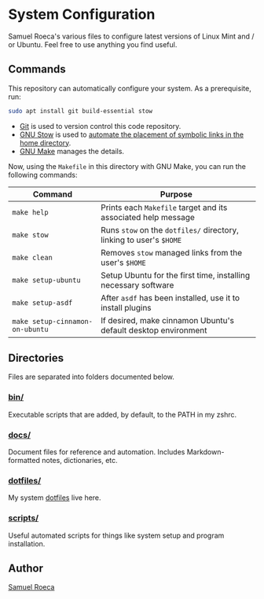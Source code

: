 # System Configuration

Samuel Roeca's various files to configure latest versions of Linux Mint and / or Ubuntu. Feel free to use anything you find useful.

## Commands

This repository can automatically configure your system. As a prerequisite, run:

```bash
sudo apt install git build-essential stow
```

- [Git](https://git-scm.com/) is used to version control this code repository.
- [GNU Stow](https://www.gnu.org/software/stow/) is used to [automate the placement of symbolic links in the home directory](https://alexpearce.me/2016/02/managing-dotfiles-with-stow/).
- [GNU Make](https://www.gnu.org/software/make/) manages the details.

Now, using the `Makefile` in this directory with GNU Make, you can run the following commands:

| Command                         | Purpose                                                             |
| ------------------------------- | ------------------------------------------------------------------- |
| `make help`                     | Prints each `Makefile` target and its associated help message       |
| `make stow`                     | Runs `stow` on the `dotfiles/` directory, linking to user's `$HOME` |
| `make clean`                    | Removes `stow` managed links from the user's `$HOME`                |
| `make setup-ubuntu`             | Setup Ubuntu for the first time, installing necessary software      |
| `make setup-asdf`               | After `asdf` has been installed, use it to install plugins          |
| `make setup-cinnamon-on-ubuntu` | If desired, make cinnamon Ubuntu's default desktop environment      |

## Directories

Files are separated into folders documented below.

### [bin/](./bin)

Executable scripts that are added, by default, to the PATH in my zshrc.

### [docs/](./docs)

Document files for reference and automation. Includes Markdown-formatted notes, dictionaries, etc.

### [dotfiles/](./dotfiles)

My system [dotfiles](https://wiki.archlinux.org/index.php/Dotfiles) live here.

### [scripts/](./scripts)

Useful automated scripts for things like system setup and program installation.

## Author

[Samuel Roeca](https://samroeca.com/)
